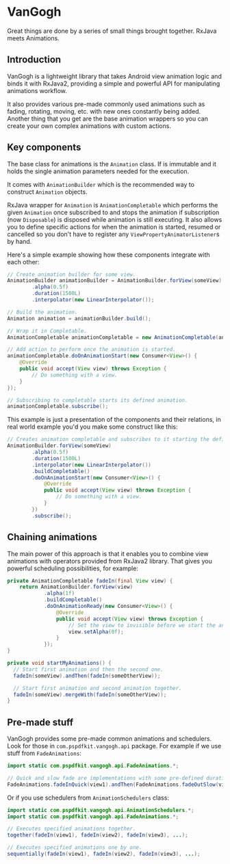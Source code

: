 # VanGogh

Great things are done by a series of small things brought together. RxJava meets Animations.

## Introduction

VanGogh is a lightweight library that takes Android view animation logic and binds it with RxJava2, providing a simple and powerful API for manipulating animations workflow.

It also provides various pre-made commonly used animations such as fading, rotating, moving, etc. with new ones constantly being added. Another thing that you get are the base animation wrappers so you can create your own complex animations with custom actions.

## Key components

The base class for animations is the `Animation` class. If is immutable and it holds the single animation parameters needed for the execution.

It comes with `AnimationBuilder` which is the recommended way to construct `Animation` objects.

RxJava wrapper for `Animation` is `AnimationCompletable` which performs the given `Animation` once subscribed to and stops the animation if subscription (now `Disposable`) is disposed while animation is still executing. It also allows you to define specific actions for when the animation is started, resumed or cancelled so you don't have to register any `ViewPropertyAnimatorListener`s by hand.

Here's a simple example showing how these components integrate with each other:

```java
// Create animation builder for some view.
AnimationBuilder animationBuilder = AnimationBuilder.forView(someView)
        .alpha(0.5f)
        .duration(1500L)
        .interpolator(new LinearInterpolator());

// Build the animation.
Animation animation = animationBuilder.build();

// Wrap it in Completable.
AnimationCompletable animationCompletable = new AnimationCompletable(animation);

// Add action to perform once the animation is started.
animationCompletable.doOnAnimationStart(new Consumer<View>() {
    @Override
    public void accept(View view) throws Exception {
        // Do something with a view.
    }
});

// Subscribing to completable starts its defined animation.
animationCompletable.subscribe();
```

This example is just a presentation of the components and their relations, in real world example you'd you make some construct like this:

```java
// Creates animation completable and subscribes to it starting the defined animation.
AnimationBuilder.forView(someView)
        .alpha(0.5f)
        .duration(1500L)
        .interpolator(new LinearInterpolator())
        .buildCompletable()
        .doOnAnimationStart(new Consumer<View>() {
            @Override
            public void accept(View view) throws Exception {
                // Do something with a view.
            }
        })
        .subscribe();
```

## Chaining animations

The main power of this approach is that it enables you to combine view animations with operators provided from RxJava2 library. That gives you powerful scheduling possibilities, for example:

```java
private AnimationCompletable fadeIn(final View view) {
    return AnimationBuilder.forView(view)
            .alpha(1f)
            .buildCompletable()
            .doOnAnimationReady(new Consumer<View>() {
                @Override
                public void accept(View view) throws Exception {
                    // Set the view to invisible before we start the animation.
                    view.setAlpha(0f);
                }
            });
}

private void startMyAnimations() {
  // Start first animation and then the second one.
  fadeIn(someView).andThen(fadeIn(someOtherView));

  // Start first animation and second animation together.
  fadeIn(someView).mergeWith(fadeIn(someOtherView));
}
```

## Pre-made stuff

VanGogh provides some pre-made common animations and schedulers. Look for those in `com.pspdfkit.vangogh.api` package. For example if we use stuff from `FadeAnimations`:

```java
import static com.pspdfkit.vangogh.api.FadeAnimations.*;

// Quick and slow fade are implementations with some pre-defined durations.
FadeAnimations.fadeInQuick(view1).andThen(FadeAnimations.fadeOutSlow(view2)).subscribe();
```

Or if you use schedulers from `AnimationSchedulers` class:

```java
import static com.pspdfkit.vangogh.api.AnimationSchedulers.*;
import static com.pspdfkit.vangogh.api.FadeAnimations.*;

// Executes specified animations together.
together(fadeIn(view1), fadeIn(view2), fadeIn(view3), ...);

// Executes specified animations one by one.
sequentially(fadeIn(view1), fadeIn(view2), fadeIn(view3), ...);
```
